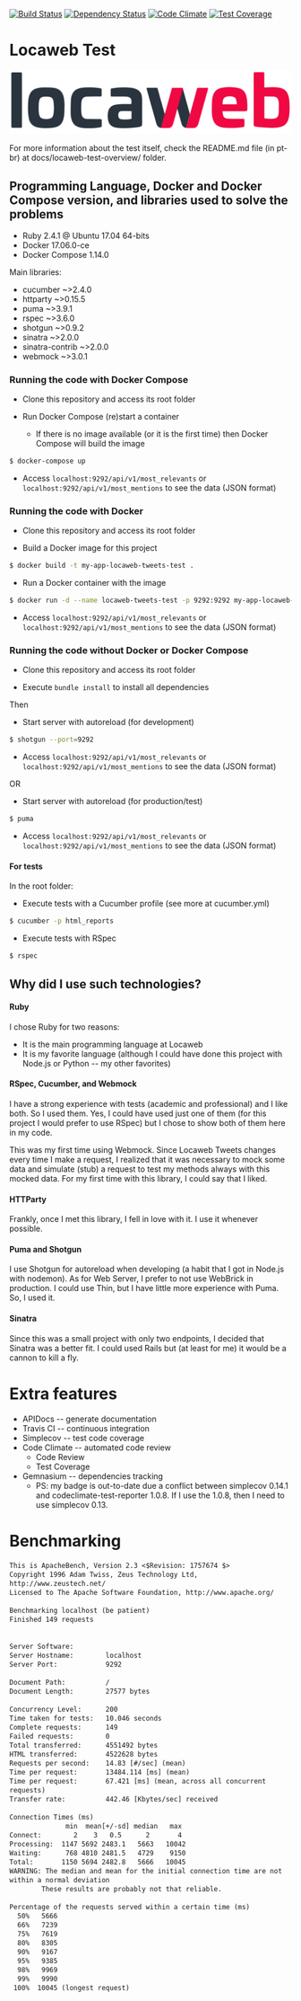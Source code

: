 [![Build Status](https://travis-ci.org/vinpereira/locaweb-test.svg?branch=master)](https://travis-ci.org/vinpereira/locaweb-test)
[![Dependency Status](https://gemnasium.com/badges/github.com/vinpereira/locaweb-test.svg)](https://gemnasium.com/github.com/vinpereira/locaweb-test)
[![Code Climate](https://codeclimate.com/github/vinpereira/locaweb-test/badges/gpa.svg)](https://codeclimate.com/github/vinpereira/locaweb-test)
[![Test Coverage](https://codeclimate.com/github/vinpereira/locaweb-test/badges/coverage.svg)](https://codeclimate.com/github/vinpereira/locaweb-test)

# Locaweb Test

![Locaweb](./public/images/locaweb.png)

For more information about the test itself, check the README.md file (in pt-br) at docs/locaweb-test-overview/ folder.

## Programming Language, Docker and Docker Compose version, and libraries used to solve the problems

  - Ruby 2.4.1 @ Ubuntu 17.04 64-bits
  - Docker 17.06.0-ce
  - Docker Compose 1.14.0

Main libraries:
- cucumber        ~>2.4.0
- httparty        ~>0.15.5
- puma            ~>3.9.1
- rspec           ~>3.6.0
- shotgun         ~>0.9.2
- sinatra         ~>2.0.0
- sinatra-contrib ~>2.0.0
- webmock         ~>3.0.1

### Running the code with Docker Compose
- Clone this repository and access its root folder

- Run Docker Compose (re)start a container
  - If there is no image available (or it is the first time) then Docker Compose will build the image
```sh
$ docker-compose up
```

- Access ```localhost:9292/api/v1/most_relevants``` or ```localhost:9292/api/v1/most_mentions``` to see the data (JSON format)

### Running the code with Docker
- Clone this repository and access its root folder

- Build a Docker image for this project
```sh
$ docker build -t my-app-locaweb-tweets-test .
```

- Run a Docker container with the image
```sh
$ docker run -d --name locaweb-tweets-test -p 9292:9292 my-app-locaweb-tweets-test
```

- Access ```localhost:9292/api/v1/most_relevants``` or ```localhost:9292/api/v1/most_mentions``` to see the data (JSON format)

### Running the code without Docker or Docker Compose
- Clone this repository and access its root folder

- Execute ```bundle install``` to install all dependencies

Then

- Start server with autoreload (for development)
```sh
$ shotgun --port=9292
```

- Access ```localhost:9292/api/v1/most_relevants``` or ```localhost:9292/api/v1/most_mentions``` to see the data (JSON format)

OR

- Start server with autoreload (for production/test)
```sh
$ puma
```

- Access ```localhost:9292/api/v1/most_relevants``` or ```localhost:9292/api/v1/most_mentions``` to see the data (JSON format)

#### For tests
In the root folder:

- Execute tests with a Cucumber profile (see more at cucumber.yml)

```sh
$ cucumber -p html_reports
```

- Execute tests with RSpec

```sh
$ rspec
```

## Why did I use such technologies?
#### Ruby
I chose Ruby for two reasons:
- It is the main programming language at Locaweb
- It is my favorite language (although I could have done this project with Node.js or Python -- my other favorites)

#### RSpec, Cucumber, and Webmock
I have a strong experience with tests (academic and professional) and I like both. So I used them. Yes, I could have used just one of them (for this project I would prefer to use RSpec) but I chose to show both of them here in my code.

This was my first time using Webmock. Since Locaweb Tweets changes every time I make a request, I realized that it was necessary to mock some data and simulate (stub) a request to test my methods always with this mocked data. For my first time with this library, I could say that I liked.

#### HTTParty
Frankly, once I met this library, I fell in love with it. I use it whenever possible.

#### Puma and Shotgun
I use Shotgun for autoreload when developing (a habit that I got in Node.js with nodemon). As for Web Server, I prefer to not use WebBrick in production. I could use Thin, but I have little more experience with Puma. So, I used it.

#### Sinatra
Since this was a small project with only two endpoints, I decided that Sinatra was a better fit. I could used Rails but (at least for me) it would be a cannon to kill a fly.

# Extra features
- APIDocs -- generate documentation
- Travis CI -- continuous integration
- Simplecov -- test code coverage
- Code Climate -- automated code review
  - Code Review
  - Test Coverage
- Gemnasium -- dependencies tracking
  - PS: my badge is out-to-date due a conflict between simplecov 0.14.1 and codeclimate-test-reporter 1.0.8. If I use the 1.0.8, then I need to use simplecov 0.13.

# Benchmarking
```
This is ApacheBench, Version 2.3 <$Revision: 1757674 $>
Copyright 1996 Adam Twiss, Zeus Technology Ltd, http://www.zeustech.net/
Licensed to The Apache Software Foundation, http://www.apache.org/

Benchmarking localhost (be patient)
Finished 149 requests


Server Software:
Server Hostname:        localhost
Server Port:            9292

Document Path:          /
Document Length:        27577 bytes

Concurrency Level:      200
Time taken for tests:   10.046 seconds
Complete requests:      149
Failed requests:        0
Total transferred:      4551492 bytes
HTML transferred:       4522628 bytes
Requests per second:    14.83 [#/sec] (mean)
Time per request:       13484.114 [ms] (mean)
Time per request:       67.421 [ms] (mean, across all concurrent requests)
Transfer rate:          442.46 [Kbytes/sec] received

Connection Times (ms)
              min  mean[+/-sd] median   max
Connect:        2    3   0.5      2       4
Processing:  1147 5692 2483.1   5663   10042
Waiting:      768 4810 2481.5   4729    9150
Total:       1150 5694 2482.8   5666   10045
WARNING: The median and mean for the initial connection time are not within a normal deviation
        These results are probably not that reliable.

Percentage of the requests served within a certain time (ms)
  50%   5666
  66%   7239
  75%   7619
  80%   8305
  90%   9167
  95%   9385
  98%   9969
  99%   9990
 100%  10045 (longest request)
 ```